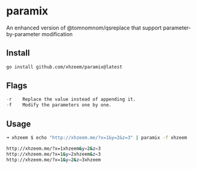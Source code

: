 # paramix
An enhanced version of @tomnomnom/qsreplace that support parameter-by-parameter modification


## Install
```bash
go install github.com/xhzeem/paramix@latest
```

## Flags

```python
-r    Replace the value instead of appending it.
-f    Modify the parameters one by one.
```

## Usage
```bash
➜ xhzeem $ echo "http://xhzeem.me/?x=1&y=2&z=3" | paramix -f xhzeem

http://xhzeem.me/?x=1xhzeem&y=2&z=3
http://xhzeem.me/?x=1&y=2xhzeem&z=3
http://xhzeem.me/?x=1&y=2&z=3xhzeem
```
